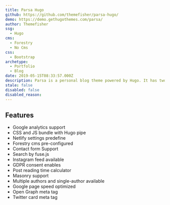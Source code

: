 ```yaml
---
title: Parsa Hugo
github: https://github.com/themefisher/parsa-hugo/
demo: https://demo.gethugothemes.com/parsa/
author: Themefisher
ssg:
  - Hugo
cms:
  - Forestry
  - No Cms
css:
  - Bootstrap
archetype:
  - Portfolio
  - Blog
date: 2019-05-15T08:33:57.000Z
description: Parsa is a personal blog theme powered by Hugo. It has two homepages. Also can be used for portfolio template
stale: false
disabled: false
disabled_reason:
---
```


## Features
* Google analytics support
* CSS and JS bundle with Hugo pipe
* Netlify settings predefine
* Forestry cms pre-configured
* Contact form Support
* Search by fuse.js
* Instagram feed available
* GDPR consent enables
* Post reading time calculator
* Masonry support
* Multiple authors and single-author available
* Google page speed optimized
* Open Graph meta tag
* Twitter card meta tag